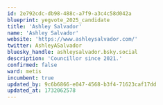 ```yaml
---
id: 2e792cdc-db98-488c-a7f9-a3c4c58d042a
blueprint: yegvote_2025_candidate
title: 'Ashley Salvador'
name: 'Ashley Salvador'
website: 'https://www.ashleysalvador.com/'
twitter: AshleyASalvador
bluesky_handle: ashleysalvador.bsky.social
description: 'Councillor since 2021.'
confirmed: false
ward: metis
incumbent: true
updated_by: 9c6b6866-e047-4568-b3f4-71623caf17dd
updated_at: 1732062578
---
```

